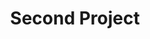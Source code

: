 ---
layout: main
published: true
categories: [project]
tags: 
images: ["img/slider/slide1.png"]

title: Second Project
description: This is our second project
---